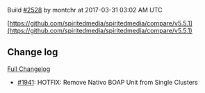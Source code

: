 Build [#2528](https://circleci.com/gh/spiritedmedia/spiritedmedia/2528) by montchr at 2017-03-31 03:02 AM UTC

[https://github.com/spiritedmedia/spiritedmedia/compare/v5.5.1](https://github.com/spiritedmedia/spiritedmedia/compare/v5.5.1)
## Change log
[Full Changelog](https://github.com/spiritedmedia/spiritedmedia/compare/v5.5.0...v5.5.1)

 - [#1941](https://github.com/spiritedmedia/spiritedmedia/pull/1941): HOTFIX: Remove Nativo BOAP Unit from Single Clusters

